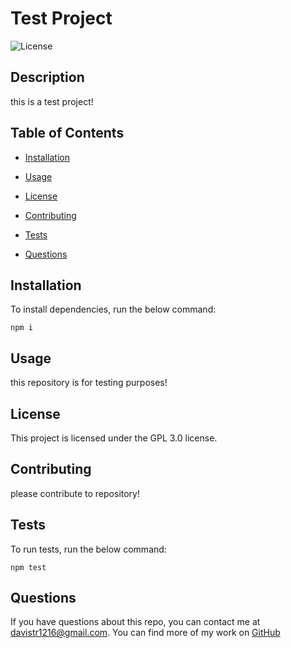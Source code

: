 # Test Project


![License](https://img.shields.io/badge/License-GPLv3-blue.svg)

## Description

this is a test project!

## Table of Contents

* [Installation](#installation)

* [Usage](#usage)

* [License](#license)

* [Contributing](#contributing)

* [Tests](#tests)

* [Questions](#questions)

## Installation 

To install dependencies, run the below command:

    npm i

## Usage

this repository is for testing purposes!

## License 

This project is licensed under the GPL 3.0 license.

## Contributing

please contribute to repository!

## Tests

To run tests, run the below command:


    npm test

## Questions

If you have questions about this repo, you can contact me at davistr1216@gmail.com. You can find more of my work on [GitHub](https://github.com/davistr)

